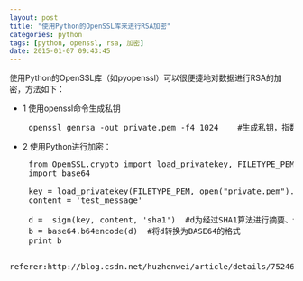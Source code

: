 ```yaml
---
layout: post
title: "使用Python的OpenSSL库来进行RSA加密"
categories: python
tags: [python, openssl, rsa, 加密]
date: 2015-01-07 09:43:45
---
```


使用Python的OpenSSL库（如pyopenssl）可以很便捷地对数据进行RSA的加密，方法如下：

* 1 使用openssl命令生成私钥
<pre>
    openssl genrsa -out private.pem -f4 1024    #生成私钥，指数值为10001
</pre>

* 2 使用Python进行加密：

    

<pre>
    from OpenSSL.crypto import load_privatekey, FILETYPE_PEM, sign  
    import base64  
      
    key = load_privatekey(FILETYPE_PEM, open("private.pem").read())  
    content = 'test_message'  
      
    d =  sign(key, content, 'sha1')  #d为经过SHA1算法进行摘要、使用私钥进行签名之后的数据  
    b = base64.b64encode(d)  #将d转换为BASE64的格式  
    print b  

</pre>


<pre>
referer:http://blog.csdn.net/huzhenwei/article/details/7524648
</pre>
